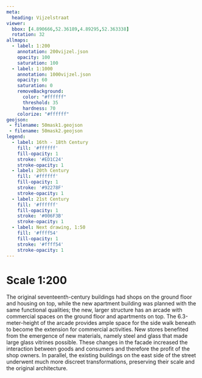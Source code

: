 ```yaml
---
meta:
  heading: Vijzelstraat
viewer:
  bbox: [4.890666,52.36189,4.89295,52.363338]
  rotation: 32
allmaps:
  - label: 1:200
    annotation: 200vijzel.json
    opacity: 100
    saturation: 100
  - label: 1:1000
    annotation: 1000vijzel.json
    opacity: 60
    saturation: 0
    removeBackground:
      color: "#ffffff"
      threshold: 35
      hardness: 70
    colorize: "#ffffff"
geojson:
 - filename: 50mask1.geojson
 - filename: 50mask2.geojson
legend:
  - label: 16th - 18th Century
    fill: '#ffffff'
    fill-opacity: 1
    stroke: '#ED1C24'
    stroke-opacity: 1
  - label: 20th Century
    fill: '#ffffff'
    fill-opacity: 1
    stroke: '#92278F'
    stroke-opacity: 1
  - label: 21st Century
    fill: '#ffffff'
    fill-opacity: 1
    stroke: '#006F3B'
    stroke-opacity: 1
  - label: Next drawing, 1:50
    fill: '#ffff54'
    fill-opacity: 1
    stroke: '#ffff54'
    stroke-opacity: 1
---
```

# Scale 1:200

The original seventeenth-century buildings had shops on the ground floor and housing on top, while the new apartment building was planned with the same functional qualities; the new, larger structure has an arcade with commercial spaces on the ground floor and apartments on top. The 6.3-meter-height of the arcade provides ample space for the side walk beneath to become the extension for commercial activities. New stores benefited from the emergence of new materials, namely steel and glass that made large glass vitrines possible. These changes in the facade increased the interaction between goods and consumers and therefore the profit of the shop owners. In parallel, the existing buildings on the east side of the street underwent much more discreet transformations, preserving their scale and the original architecture.